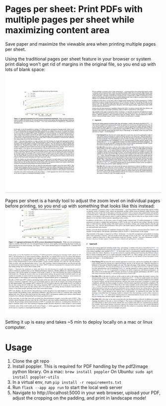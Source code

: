 # Pages per sheet: Print PDFs with multiple pages per sheet while maximizing content area

Save paper and maximize the viewable area when printing multiple pages per sheet.

Using the traditional pages per sheet feature in your browser or system print dialog won't get rid of margins in the original file, so you end up with lots of blank space:
![With blank space](static/img/before.jpg)

Pages per sheet is a handy tool to adjust the zoom level on individual pages before printing, so you end up with something that looks like this instead:
![Without blank space](static/img/after.jpg)

Setting it up is easy and takes ~5 min to deploy locally on a mac or linux computer.

# Usage

1. Clone the git repo
2. Install poppler. This is required for PDF handling by the pdf2image python library.
On a mac:
```brew install poppler```
On Ubuntu:
```sudo apt install poppler-utils```
3. In a virtual env, run ```pip install -r requirements.txt```
4. Run ```flask --app app run``` to start the local web server
5. Navigate to http://localhost:5000 in your web browser, upload your PDF, adjust the cropping on the padding, and print in landscape mode!

